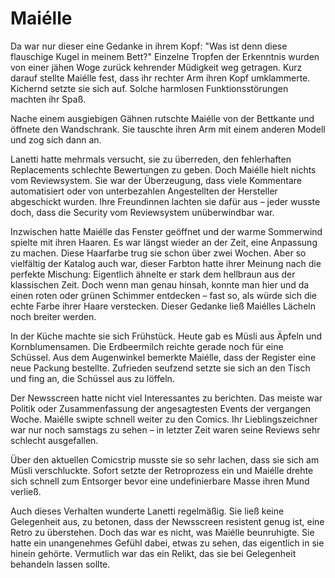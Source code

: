 # Maiélle

Da war nur dieser eine Gedanke in ihrem Kopf: "Was ist denn diese flauschige Kugel in meinem Bett?"
Einzelne Tropfen der Erkenntnis wurden von einer jähen Woge zurück kehrender Müdigkeit weg getragen. 
Kurz darauf stellte Maiélle fest, dass ihr rechter Arm ihren Kopf umklammerte. Kichernd setzte sie sich auf.
Solche harmlosen Funktionsstörungen machten ihr Spaß.

Nache einem ausgiebigen Gähnen rutschte Maiélle von der Bettkante und öffnete den Wandschrank. Sie tauschte ihren Arm mit einem anderen Modell und zog sich dann an.

Lanetti hatte mehrmals versucht, sie zu überreden, den fehlerhaften Replacements schlechte Bewertungen zu geben.
Doch Maiélle hielt nichts vom Reviewsystem. Sie war der Überzeugung, dass viele Kommentare automatisiert oder von unterbezahlen Angestellten der Hersteller abgeschickt wurden.
Ihre Freundinnen lachten sie dafür aus &ndash; jeder wusste doch, dass die Security vom Reviewsystem unüberwindbar war.

Inzwischen hatte Maiélle das Fenster geöffnet und der warme Sommerwind spielte mit ihren Haaren.
Es war längst wieder an der Zeit, eine Anpassung zu machen.
Diese Haarfarbe trug sie schon über zwei Wochen.
Aber so vielfältig der Katalog auch war, dieser Farbton hatte ihrer Meinung nach die perfekte Mischung:
Eigentlich ähnelte er stark dem hellbraun aus der klassischen Zeit.
Doch wenn man genau hinsah, konnte man hier und da einen roten oder grünen Schimmer entdecken &ndash;
fast so, als würde sich die echte Farbe ihrer Haare verstecken.
Dieser Gedanke ließ Maiélles Lächeln noch breiter werden.

In der Küche machte sie sich Frühstück.
Heute gab es Müsli aus Äpfeln und Kornblumensamen.
Die Erdbeermilch reichte gerade noch für eine Schüssel.
Aus dem Augenwinkel bemerkte Maiélle, dass der Register eine neue Packung bestellte.
Zufrieden seufzend setzte sie sich an den Tisch und fing an, die Schüssel aus zu löffeln.

Der Newsscreen hatte nicht viel Interessantes zu berichten.
Das meiste war Politik oder Zusammenfassung der angesagtesten Events der vergangen Woche.
Maiélle swipte schnell weiter zu den Comics.
Ihr Lieblingszeichner war nur noch samstags zu sehen &ndash;
in letzter Zeit waren seine Reviews sehr schlecht ausgefallen.

Über den aktuellen Comicstrip musste sie so sehr lachen, dass sie sich am Müsli verschluckte.
Sofort setzte der Retroprozess ein und Maiélle drehte sich schnell zum Entsorger bevor eine undefinierbare Masse
ihren Mund verließ.

Auch dieses Verhalten wunderte Lanetti regelmäßig.
Sie ließ keine Gelegenheit aus, zu betonen, dass der Newsscreen resistent genug ist, eine Retro zu überstehen.
Doch das war es nicht, was Maiélle beunruhigte.
Sie hatte ein unangenehmes Gefühl dabei, etwas zu sehen, das eigentlich in sie hinein gehörte.
Vermutlich war das ein Relikt, das sie bei Gelegenheit behandeln lassen sollte.

